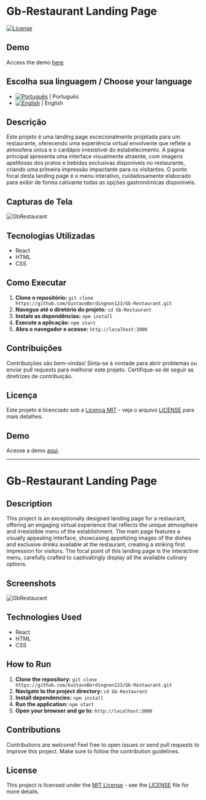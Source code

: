 # Gb-Restaurant Landing Page

[![License](https://img.shields.io/badge/license-MIT-blue.svg)](https://opensource.org/licenses/MIT)

## Demo

Access the demo [here](https://gb-restaurant.vercel.app).

## Escolha sua linguagem / Choose your language

- [![Português](https://img.shields.io/badge/pt--br-Portugu%C3%AAs-green)](README.pt-br.md) | Português 
- [![English](https://img.shields.io/badge/en-English-green)](README.md) | English

## Descrição

Este projeto é uma landing page excecionalmente projetada para um restaurante, oferecendo uma experiência virtual envolvente que reflete a atmosfera única e o cardápio irresistível do estabelecimento. A página principal apresenta uma interface visualmente atraente, com imagens apetitosas dos pratos e bebidas exclusivas disponíveis no restaurante, criando uma primeira impressão impactante para os visitantes. O ponto focal desta landing page é o menu interativo, cuidadosamente elaborado para exibir de forma cativante todas as opções gastronômicas disponíveis.

## Capturas de Tela

![GbRestaurant](https://github.com/GustavoBordingnon123/Gb-Restaurant/assets/105391247/b142f1ec-c1d5-4705-9782-f08fc996397f)

## Tecnologias Utilizadas

- React
- HTML
- CSS

## Como Executar

1. **Clone o repositório:** `git clone https://github.com/GustavoBordingnon123/Gb-Restaurant.git`
2. **Navegue até o diretório do projeto:** `cd Gb-Restaurant`
3. **Instale as dependências:** `npm install`
4. **Execute a aplicação:** `npm start`
5. **Abra o navegador e acesse:** `http://localhost:3000`

## Contribuições

Contribuições são bem-vindas! Sinta-se à vontade para abrir problemas ou enviar pull requests para melhorar este projeto. Certifique-se de seguir as diretrizes de contribuição.

## Licença

Este projeto é licenciado sob a [Licença MIT](https://opensource.org/licenses/MIT) - veja o arquivo [LICENSE](LICENSE) para mais detalhes.

## Demo

Acesse a demo [aqui](https://gb-restaurant.vercel.app).

---

# Gb-Restaurant Landing Page

## Description

This project is an exceptionally designed landing page for a restaurant, offering an engaging virtual experience that reflects the unique atmosphere and irresistible menu of the establishment. The main page features a visually appealing interface, showcasing appetizing images of the dishes and exclusive drinks available at the restaurant, creating a striking first impression for visitors. The focal point of this landing page is the interactive menu, carefully crafted to captivatingly display all the available culinary options.

## Screenshots

![GbRestaurant](https://github.com/GustavoBordingnon123/Gb-Restaurant/assets/105391247/b142f1ec-c1d5-4705-9782-f08fc996397f)

## Technologies Used

- React
- HTML
- CSS

## How to Run

1. **Clone the repository:** `git clone https://github.com/GustavoBordingnon123/Gb-Restaurant.git`
2. **Navigate to the project directory:** `cd Gb-Restaurant`
3. **Install dependencies:** `npm install`
4. **Run the application:** `npm start`
5. **Open your browser and go to:** `http://localhost:3000`

## Contributions

Contributions are welcome! Feel free to open issues or send pull requests to improve this project. Make sure to follow the contribution guidelines.

## License

This project is licensed under the [MIT License](https://opensource.org/licenses/MIT) - see the [LICENSE](LICENSE) file for more details.
